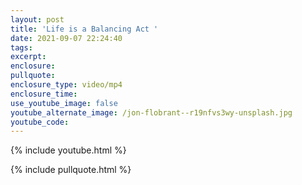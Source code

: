 ```yaml
---
layout: post
title: 'Life is a Balancing Act '
date: 2021-09-07 22:24:40
tags:
excerpt:
enclosure:
pullquote:
enclosure_type: video/mp4
enclosure_time:
use_youtube_image: false
youtube_alternate_image: /jon-flobrant--r19nfvs3wy-unsplash.jpg
youtube_code:
---
```

{% include youtube.html %}

{% include pullquote.html %}
